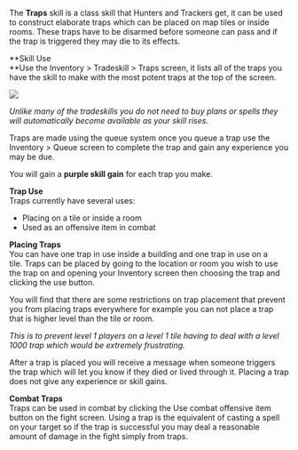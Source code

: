 The **Traps** skill is a class skill that Hunters and Trackers get, it can be used to construct elaborate traps which can be placed on map tiles or inside rooms. These traps have to be disarmed before someone can pass and if the trap is triggered they may die to its effects.

**Skill Use  
**Use the Inventory > Tradeskill > Traps screen, it lists all of the traps you have the skill to make with the most potent traps at the top of the screen.

[![](https://lohcdn.com/images/t_traps.jpg)](https://lohcdn.com/images/traps.jpg)

_Unlike many of the tradeskills you do not need to buy plans or spells they will automatically become available as your skill rises._

Traps are made using the queue system once you queue a trap use the Inventory > Queue screen to complete the trap and gain any experience you may be due.

You will gain a **purple skill gain** for each trap you make.

**Trap Use**  
Traps currently have several uses:

*   Placing on a tile or inside a room
*   Used as an offensive item in combat

**Placing Traps**  
You can have one trap in use inside a building and one trap in use on a tile. Traps can be placed by going to the location or room you wish to use the trap on and opening your Inventory screen then choosing the trap and clicking the use button.

You will find that there are some restrictions on trap placement that prevent you from placing traps everywhere for example you can not place a trap that is higher level than the tile or room.

_This is to prevent level 1 players on a level 1 tile having to deal with a level 1000 trap which would be extremely frustrating._

After a trap is placed you will receive a message when someone triggers the trap which will let you know if they died or lived through it. Placing a trap does not give any experience or skill gains.

**Combat Traps**  
Traps can be used in combat by clicking the Use combat offensive item button on the fight screen. Using a trap is the equivalent of casting a spell on your target so if the trap is successful you may deal a reasonable amount of damage in the fight simply from traps.